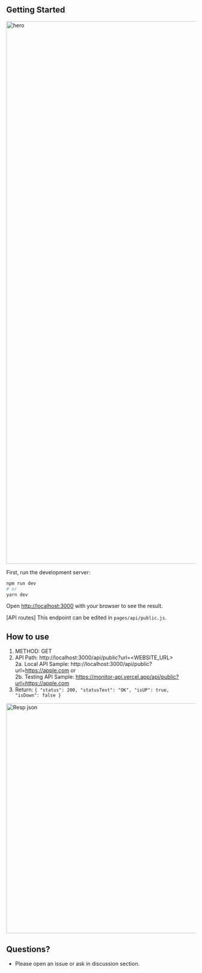 ## Getting Started

<img width="1439" alt="hero" src="https://user-images.githubusercontent.com/54872601/172040997-c82f58f2-54ca-4e3a-9735-4b40c9ee61ac.png">

First, run the development server:

```bash
npm run dev
# or
yarn dev
```

Open [http://localhost:3000](http://localhost:3000) with your browser to see the result.

[API routes] This endpoint can be edited in `pages/api/public.js`.

## How to use
1. METHOD: GET
2. API Path: http://localhost:3000/api/public?url=<WEBSITE_URL><br/>
2a. Local API Sample: http://localhost:3000/api/public?url=https://apple.com or<br/>
2b. Testing API Sample: https://monitor-api.vercel.app/api/public?url=https://apple.com
3. Return: `{
    "status": 200,
    "statusText": "OK",
    "isUP": true,
    "isDown": false
}`

<img width="610" alt="Resp json" src="https://user-images.githubusercontent.com/54872601/172040973-2b9204bd-6b7d-4939-8bfc-c41b737ff1e9.png">

## Questions?
- Please open an issue or ask in discussion section.
